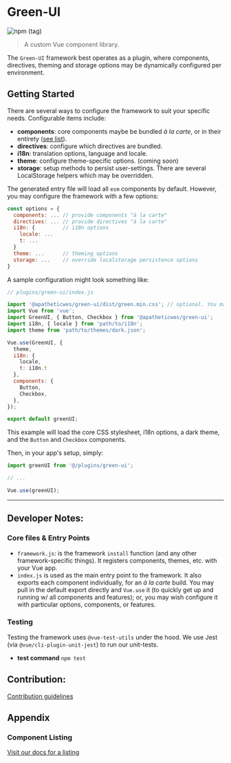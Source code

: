 # Green-UI

![npm (tag)](https://img.shields.io/npm/v/@apathetic/green-ui/latest?color=%230072f0)

> A custom Vue component library.


The `Green-UI` framework best operates as a plugin, where components, directives, theming and storage options may be dynamically configured per environment.

## Getting Started

There are several ways to configure the framework to suit your specific needs. Configurable items include:

  * **components**: core components maybe be bundled _à la carte_, or in their entirety ([see list](#compnent-listing)).
  * **directives**: configure which directives are bundled.
  * **i18n**: translation options, language and locale.
  * **theme**: configure theme-specific options. (coming soon)
  * **storage**: setup methods to persist user-settings. There are several LocalStorage helpers which may be overridden.

The generated entry file will load all `esm` components by default. However, you may configure the framework with a few options:

```javascript
const options = {
  components: ... // provide components "à la carte"
  directives: ... // provide directives "à la carte"
  i18n: {         // i18n options
    locale: ...
    t: ...
  }
  theme: ...      // theming options
  storage: ...    // override localstorage persistence options
}
```

A sample configuration might look something like:

```javascript
// plugins/green-ui/index.js

import '@apatheticwes/green-ui/dist/green.min.css'; // optional. You may prefer to bundle this elsewhere
import Vue from 'vue';
import GreenUI, { Button, Checkbox } from '@apatheticwes/green-ui';
import i18n, { locale } from 'path/to/i18n';
import theme from 'path/to/themes/dark.json';

Vue.use(GreenUI, {
  theme,
  i18n: {
    locale,
    t: i18n.t
  },
  components: {
    Button,
    Checkbox,
  },
});

export default greenUI;
```
This example will load the core CSS stylesheet, i18n options, a dark theme, and the `Button` and `Checkbox` components.

Then, in your app's setup, simply:
```javascript
import greenUI from '@/plugins/green-ui';

// ...

Vue.use(greenUI);
```

---

## Developer Notes:

### Core files & Entry Points
* `framework.js`: is the framework `install` function (and any other framework-specific things). It registers components, themes, etc. with your Vue app.
* `index.js` is used as the main entry point to the framework. It also exports each component individually, for an _à la carte_ build. You may pull in the default export directly and `Vue.use` it (to quickly get up and running w/ all components and features); or, you may wish configure it with particular options, components, or features.


### Testing
Testing the framework uses `@vue-test-utils` under the hood. We use Jest (via `@vue/cli-plugin-unit-jest`) to run our unit-tests.

* **test command** `npm test`

## Contribution:

[Contribution guidelines](.github/CONTRIBUTING.md)


## Appendix

### Component Listing

[Visit our docs for a listing](/docs/components/README.md)

